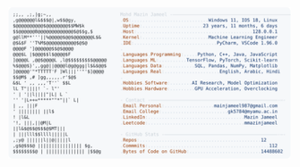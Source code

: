 <picture>
  <source srcset="https://raw.githubusercontent.com/mmazinjameel/mmazinjameel/main/dark_mode.svg?v=1760170348" media="(prefers-color-scheme: dark)">
  <img src="https://raw.githubusercontent.com/mmazinjameel/mmazinjameel/main/light_mode.svg?v=1760170348">
</picture>

